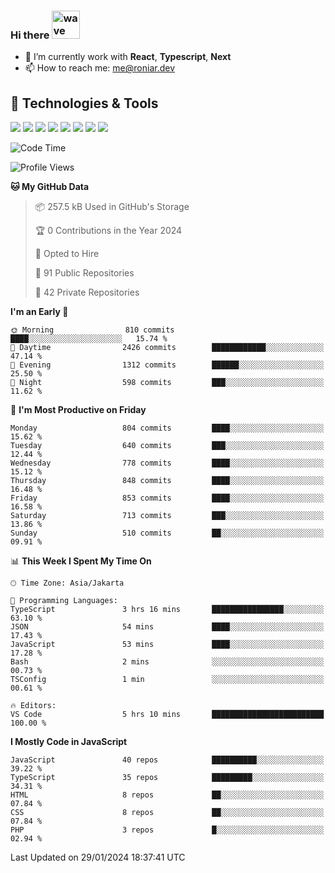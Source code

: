 ### Hi there <img src="https://i.ibb.co/q0Hx1KK/wave.gif" alt="wave" width="45px">

- 🌱 I’m currently work with **React**, **Typescript**, **Next**
- 📫 How to reach me: me@roniar.dev

## 🔧 Technologies & Tools

![](https://img.shields.io/badge/OS-Linux-informational?style=flat&logo=linux&logoColor=white&color=2bbc8a)
![](https://img.shields.io/badge/OS-Windows-informational?style=flat&logo=windows&logoColor=white&color=2bbc8a)
![](https://img.shields.io/badge/Code-JavaScript-informational?style=flat&logo=javascript&logoColor=white&color=2bbc8a)
![](https://img.shields.io/badge/Code-Golang-informational?style=flat&logo=go&logoColor=white&color=2bbc8a)
![](https://img.shields.io/badge/Code-React-informational?style=flat&logo=react&logoColor=white&color=2bbc8a)
![](https://img.shields.io/badge/Code-Next-informational?style=flat&logo=next.js&logoColor=white&color=2bbc8a)
![](https://img.shields.io/badge/Shell-Bash-informational?style=flat&logo=gnu-bash&logoColor=white&color=2bbc8a)
![](https://img.shields.io/badge/Tools-Docker-informational?style=flat&logo=docker&logoColor=white&color=2bbc8a)

<!--START_SECTION:waka-->
![Code Time](http://img.shields.io/badge/Code%20Time-1%2C796%20hrs%2045%20mins-blue)

![Profile Views](http://img.shields.io/badge/Profile%20Views-0-blue)

**🐱 My GitHub Data** 

> 📦 257.5 kB Used in GitHub's Storage 
 > 
> 🏆 0 Contributions in the Year 2024
 > 
> 💼 Opted to Hire
 > 
> 📜 91 Public Repositories 
 > 
> 🔑 42 Private Repositories 
 > 
**I'm an Early 🐤** 

```text
🌞 Morning                810 commits         ████░░░░░░░░░░░░░░░░░░░░░   15.74 % 
🌆 Daytime                2426 commits        ████████████░░░░░░░░░░░░░   47.14 % 
🌃 Evening                1312 commits        ██████░░░░░░░░░░░░░░░░░░░   25.50 % 
🌙 Night                  598 commits         ███░░░░░░░░░░░░░░░░░░░░░░   11.62 % 
```
📅 **I'm Most Productive on Friday** 

```text
Monday                   804 commits         ████░░░░░░░░░░░░░░░░░░░░░   15.62 % 
Tuesday                  640 commits         ███░░░░░░░░░░░░░░░░░░░░░░   12.44 % 
Wednesday                778 commits         ████░░░░░░░░░░░░░░░░░░░░░   15.12 % 
Thursday                 848 commits         ████░░░░░░░░░░░░░░░░░░░░░   16.48 % 
Friday                   853 commits         ████░░░░░░░░░░░░░░░░░░░░░   16.58 % 
Saturday                 713 commits         ███░░░░░░░░░░░░░░░░░░░░░░   13.86 % 
Sunday                   510 commits         ██░░░░░░░░░░░░░░░░░░░░░░░   09.91 % 
```


📊 **This Week I Spent My Time On** 

```text
🕑︎ Time Zone: Asia/Jakarta

💬 Programming Languages: 
TypeScript               3 hrs 16 mins       ████████████████░░░░░░░░░   63.10 % 
JSON                     54 mins             ████░░░░░░░░░░░░░░░░░░░░░   17.43 % 
JavaScript               53 mins             ████░░░░░░░░░░░░░░░░░░░░░   17.28 % 
Bash                     2 mins              ░░░░░░░░░░░░░░░░░░░░░░░░░   00.73 % 
TSConfig                 1 min               ░░░░░░░░░░░░░░░░░░░░░░░░░   00.61 % 

🔥 Editors: 
VS Code                  5 hrs 10 mins       █████████████████████████   100.00 % 
```

**I Mostly Code in JavaScript** 

```text
JavaScript               40 repos            ██████████░░░░░░░░░░░░░░░   39.22 % 
TypeScript               35 repos            █████████░░░░░░░░░░░░░░░░   34.31 % 
HTML                     8 repos             ██░░░░░░░░░░░░░░░░░░░░░░░   07.84 % 
CSS                      8 repos             ██░░░░░░░░░░░░░░░░░░░░░░░   07.84 % 
PHP                      3 repos             █░░░░░░░░░░░░░░░░░░░░░░░░   02.94 % 
```




 Last Updated on 29/01/2024 18:37:41 UTC
<!--END_SECTION:waka-->
